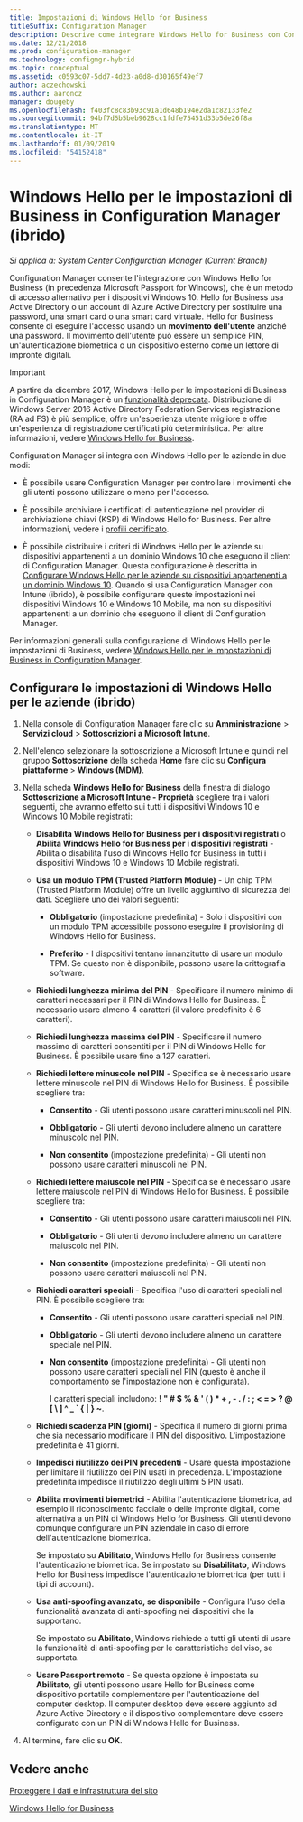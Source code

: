 ```yaml
---
title: Impostazioni di Windows Hello for Business
titleSuffix: Configuration Manager
description: Descrive come integrare Windows Hello for Business con Configuration Manager.
ms.date: 12/21/2018
ms.prod: configuration-manager
ms.technology: configmgr-hybrid
ms.topic: conceptual
ms.assetid: c0593c07-5dd7-4d23-a0d8-d30165f49ef7
author: aczechowski
ms.author: aaroncz
manager: dougeby
ms.openlocfilehash: f403fc8c83b93c91a1d648b194e2da1c82133fe2
ms.sourcegitcommit: 94bf7d5b5beb9628cc1fdfe75451d33b5de26f8a
ms.translationtype: MT
ms.contentlocale: it-IT
ms.lasthandoff: 01/09/2019
ms.locfileid: "54152418"
---
```

# <a name="windows-hello-for-business-settings-in-configuration-manager-hybrid"></a>Windows Hello per le impostazioni di Business in Configuration Manager (ibrido)

*Si applica a: System Center Configuration Manager (Current Branch)*

Configuration Manager consente l'integrazione con Windows Hello for Business (in precedenza Microsoft Passport for Windows), che è un metodo di accesso alternativo per i dispositivi Windows 10. Hello for Business usa Active Directory o un account di Azure Active Directory per sostituire una password, una smart card o una smart card virtuale. Hello for Business consente di eseguire l'accesso usando un **movimento dell'utente** anziché una password. Il movimento dell'utente può essere un semplice PIN, un'autenticazione biometrica o un dispositivo esterno come un lettore di impronte digitali.  

> [!Important]  
> A partire da dicembre 2017, Windows Hello per le impostazioni di Business in Configuration Manager è un [funzionalità deprecata](/sccm/core/plan-design/changes/deprecated/removed-and-deprecated-cmfeatures). Distribuzione di Windows Server 2016 Active Directory Federation Services registrazione (RA ad FS) è più semplice, offre un'esperienza utente migliore e offre un'esperienza di registrazione certificati più deterministica. Per altre informazioni, vedere [Windows Hello for Business](https://docs.microsoft.com/windows/access-protection/hello-for-business/hello-identity-verification).  


Configuration Manager si integra con Windows Hello per le aziende in due modi:  

- È possibile usare Configuration Manager per controllare i movimenti che gli utenti possono utilizzare o meno per l'accesso.  

- È possibile archiviare i certificati di autenticazione nel provider di archiviazione chiavi (KSP) di Windows Hello for Business. Per altre informazioni, vedere i [profili certificato](create-pfx-certificate-profiles.md).  

- È possibile distribuire i criteri di Windows Hello per le aziende su dispositivi appartenenti a un dominio Windows 10 che eseguono il client di Configuration Manager. Questa configurazione è descritta in [Configurare Windows Hello per le aziende su dispositivi appartenenti a un dominio Windows 10](/sccm/protect/deploy-use/windows-hello-for-business-settings#configure-windows-hello-for-business-on-domain-joined-windows-10-devices). Quando si usa Configuration Manager con Intune (ibrido), è possibile configurare queste impostazioni nei dispositivi Windows 10 e Windows 10 Mobile, ma non su dispositivi appartenenti a un dominio che eseguono il client di Configuration Manager.   

Per informazioni generali sulla configurazione di Windows Hello per le impostazioni di Business, vedere [Windows Hello per le impostazioni di Business in Configuration Manager](/sccm/protect/deploy-use/windows-hello-for-business-settings).



## <a name="configure-windows-hello-for-business-settings-hybrid"></a>Configurare le impostazioni di Windows Hello per le aziende (ibrido)  

1. Nella console di Configuration Manager fare clic su **Amministrazione** > **Servizi cloud** > **Sottoscrizioni a Microsoft Intune**.  

2. Nell'elenco selezionare la sottoscrizione a Microsoft Intune e quindi nel gruppo **Sottoscrizione** della scheda **Home** fare clic su **Configura piattaforme** > **Windows (MDM)**.  

3. Nella scheda **Windows Hello for Business** della finestra di dialogo **Sottoscrizione a Microsoft Intune - Proprietà** scegliere tra i valori seguenti, che avranno effetto sui tutti i dispositivi Windows 10 e Windows 10 Mobile registrati:  

   - **Disabilita Windows Hello for Business per i dispositivi registrati** o **Abilita Windows Hello for Business per i dispositivi registrati** - Abilita o disabilita l'uso di Windows Hello for Business in tutti i dispositivi Windows 10 e Windows 10 Mobile registrati.  

   - **Usa un modulo TPM (Trusted Platform Module)** - Un chip TPM (Trusted Platform Module) offre un livello aggiuntivo di sicurezza dei dati. Scegliere uno dei valori seguenti:  

     -   **Obbligatorio** (impostazione predefinita) - Solo i dispositivi con un modulo TPM accessibile possono eseguire il provisioning di Windows Hello for Business.  

     -   **Preferito** - I dispositivi tentano innanzitutto di usare un modulo TPM. Se questo non è disponibile, possono usare la crittografia software.  

   - **Richiedi lunghezza minima del PIN** - Specificare il numero minimo di caratteri necessari per il PIN di Windows Hello for Business. È necessario usare almeno 4 caratteri (il valore predefinito è 6 caratteri).  

   - **Richiedi lunghezza massima del PIN** - Specificare il numero massimo di caratteri consentiti per il PIN di Windows Hello for Business. È possibile usare fino a 127 caratteri.  

   - **Richiedi lettere minuscole nel PIN** - Specifica se è necessario usare lettere minuscole nel PIN di Windows Hello for Business. È possibile scegliere tra:  

     -   **Consentito** - Gli utenti possono usare caratteri minuscoli nel PIN.  

     -   **Obbligatorio** - Gli utenti devono includere almeno un carattere minuscolo nel PIN.  

     -   **Non consentito** (impostazione predefinita) - Gli utenti non possono usare caratteri minuscoli nel PIN.  

   - **Richiedi lettere maiuscole nel PIN** - Specifica se è necessario usare lettere maiuscole nel PIN di Windows Hello for Business. È possibile scegliere tra:  

     -   **Consentito** - Gli utenti possono usare caratteri maiuscoli nel PIN.  

     -   **Obbligatorio** - Gli utenti devono includere almeno un carattere maiuscolo nel PIN.  

     -   **Non consentito** (impostazione predefinita) - Gli utenti non possono usare caratteri maiuscoli nel PIN.  

   - **Richiedi caratteri speciali** - Specifica l'uso di caratteri speciali nel PIN. È possibile scegliere tra:  

     - **Consentito** - Gli utenti possono usare caratteri speciali nel PIN.  

     - **Obbligatorio** - Gli utenti devono includere almeno un carattere speciale nel PIN.  

     - **Non consentito** (impostazione predefinita) - Gli utenti non possono usare caratteri speciali nel PIN (questo è anche il comportamento se l'impostazione non è configurata).  

       I caratteri speciali includono: **! " # $ % & ' ( ) \* + , - . / : ; < = > ? @ [ \ ] ^ _ ` { &#124; } ~**.  

   - **Richiedi scadenza PIN (giorni)** - Specifica il numero di giorni prima che sia necessario modificare il PIN del dispositivo. L'impostazione predefinita è 41 giorni.  

   - **Impedisci riutilizzo dei PIN precedenti** - Usare questa impostazione per limitare il riutilizzo dei PIN usati in precedenza. L'impostazione predefinita impedisce il riutilizzo degli ultimi 5 PIN usati.  

   - **Abilita movimenti biometrici** - Abilita l'autenticazione biometrica, ad esempio il riconoscimento facciale o delle impronte digitali, come alternativa a un PIN di Windows Hello for Business. Gli utenti devono comunque configurare un PIN aziendale in caso di errore dell'autenticazione biometrica.  

      Se impostato su **Abilitato**, Windows Hello for Business consente l'autenticazione biometrica.  Se impostato su **Disabilitato**, Windows Hello for Business impedisce l'autenticazione biometrica (per tutti i tipi di account).  

   - **Usa anti-spoofing avanzato, se disponibile** - Configura l'uso della funzionalità avanzata di anti-spoofing nei dispositivi che la supportano.  

      Se impostato su **Abilitato**, Windows richiede a tutti gli utenti di usare la funzionalità di anti-spoofing per le caratteristiche del viso, se supportata.  

   - **Usare Passport remoto** - Se questa opzione è impostata su **Abilitato**, gli utenti possono usare Hello for Business come dispositivo portatile complementare per l'autenticazione del computer desktop. Il computer desktop deve essere aggiunto ad Azure Active Directory e il dispositivo complementare deve essere configurato con un PIN di Windows Hello for Business.  

4. Al termine, fare clic su **OK**.  



## <a name="see-also"></a>Vedere anche  

[Proteggere i dati e infrastruttura del sito](/sccm/protect/understand/protect-data-and-site-infrastructure)

[Windows Hello for Business](https://docs.microsoft.com/windows/security/identity-protection/hello-for-business/hello-identity-verification)  
